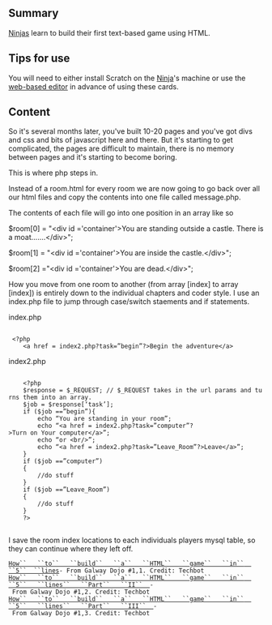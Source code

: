 ## Summary

 [Ninjas](Ninjas.md) learn to build their first
text-based game using HTML. 

## Tips for use

You will need to either install Scratch on the
[Ninja](Ninja.md)'s machine or use the [web-based
editor](https://scratch.mit.edu/) in advance of using these cards.

## Content

So it's several months later, you've built 10-20 pages and you've got
divs and css and bits of javascript here and there. But it's starting to
get complicated, the pages are difficult to maintain, there is no memory
between pages and it's starting to become boring.

This is where php steps in.

Instead of a room.html for every room we are now going to go back over
all our html files and copy the contents into one file called
message.php.

The contents of each file will go into one position in an array like so

$room\[0\] = "\<div id ='container'\>You are standing outside a castle.
There is a moat.......\</div\>";

$room\[1\] = "\<div id ='container'\>You are inside the
castle.\</div\>";

$room\[2\] ="\<div id ='container'\>You are dead.\</div\>";

How you move from one room to another (from array \[index\] to array
\[index\]) is entirely down to the individual chapters and coder style.
I use an index.php file to jump through case/switch staements and if
statements.

index.php

`  `  
` <?php`  
`    <a href = index2.php?task=”begin”?>Begin the adventure</a>`

index2.php

`  `  
`    <?php`  
`    $response = $_REQUEST; // $_REQUEST takes in the url params and turns them into an array.`  
`    $job = $response[‘task’];`  
`    if ($job ==”begin”){`  
`        echo “You are standing in your room”;`  
`        echo “<a href = index2.php?task=”computer”?>Turn on Your computer</a>”;`  
`        echo “or <br/>”;`  
`        echo “<a href = index2.php?task=”Leave_Room”?>Leave</a>”;`  
`    }`  
`    if ($job ==”computer”)`  
`    {`  
`        //do stuff`  
`    }`  
`    if ($job ==”Leave_Room”)`  
`    {`  
`        //do stuff`  
`    }`  
`    ?>`  
` `

I save the room index locations to each individuals players mysql table,
so they can continue where they left off.

[`How``   ``to``   ``build``   ``a``   ``HTML``   ``game``   ``in`` 
 ``5`` 
 ``lines`](How_to_build_a_HTML_game_in_5_lines.md)`- From Galway Dojo #1,1. Credit: Techbot`  
[`How``   ``to``   ``build``   ``a``   ``HTML``   ``game``   ``in`` 
 ``5``   ``lines``   ``Part``   ``II`` 
 `](How_to_build_a_HTML_game_in_5_lines_Part_II.md)`- From Galway Dojo #1,2. Credit: Techbot`  
[`How``   ``to``   ``build``   ``a``   ``HTML``   ``game``   ``in`` 
 ``5``   ``lines``   ``Part``   ``III`` 
 `](How_to_build_a_HTML_game_in_5_lines_Part_III.md)`- From Galway Dojo #1,3. Credit: Techbot`

